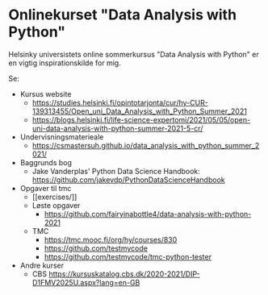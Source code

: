 # Onlinekurset "Data Analysis with Python"
Helsinky universistets online sommerkursus "Data Analysis with Python" er en vigtig inspirationskilde for mig.

Se:
* Kursus website
  * <https://studies.helsinki.fi/opintotarjonta/cur/hy-CUR-139313455/Open_uni_Data_Analysis_with_Python_Summer_2021>
  * <https://blogs.helsinki.fi/life-science-expertomi/2021/05/05/open-uni-data-analysis-with-python-summer-2021-5-cr/>
* Undervisningsmaterieale
  * <https://csmastersuh.github.io/data_analysis_with_python_summer_2021/>
* Baggrunds bog
  * Jake Vanderplas' Python Data Science Handbook: <https://github.com/jakevdp/PythonDataScienceHandbook>
* Opgaver til tmc
  * [[exercises/]]
  * Løste opgaver
    * https://github.com/fairyinabottle4/data-analysis-with-python-2021
  * TMC
    * <https://tmc.mooc.fi/org/hy/courses/830>
    * <https://github.com/testmycode>
    * <https://github.com/testmycode/tmc-python-tester>
* Andre kurser
  * CBS <https://kursuskatalog.cbs.dk/2020-2021/DIP-D1FMV2025U.aspx?lang=en-GB>